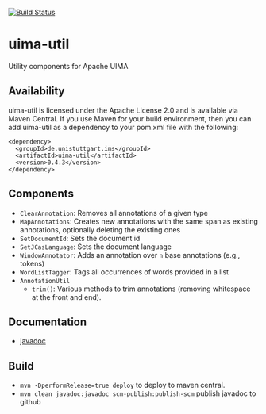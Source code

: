 [![Build Status](https://travis-ci.org/nilsreiter/uima-util.svg?branch=master)](https://travis-ci.org/nilsreiter/uima-util)

# uima-util
Utility components for Apache UIMA


## Availability

uima-util is licensed under the Apache License 2.0 and is available via Maven Central.
If you use Maven for your build environment, then you can
add uima-util as a dependency to your pom.xml file with the following:

```
<dependency>
  <groupId>de.unistuttgart.ims</groupId>
  <artifactId>uima-util</artifactId>
  <version>0.4.3</version>
</dependency>
```

## Components
- `ClearAnnotation`: Removes all annotations of a given type
- `MapAnnotations`: Creates new annotations with the same span as existing annotations, optionally deleting the existing ones
- `SetDocumentId`: Sets the document id
- `SetJCasLanguage`: Sets the document language
- `WindowAnnotator`: Adds an annotation over `n` base annotations (e.g., tokens)
- `WordListTagger`: Tags all occurrences of words provided in a list
- `AnnotationUtil` 
    - `trim()`: Various methods to trim annotations (removing whitespace at the front and end).

## Documentation
- [javadoc](http://nilsreiter.github.io/uima-util/)

## Build
- `mvn -DperformRelease=true deploy` to deploy to maven central.
- `mvn clean javadoc:javadoc scm-publish:publish-scm` publish javadoc to github
